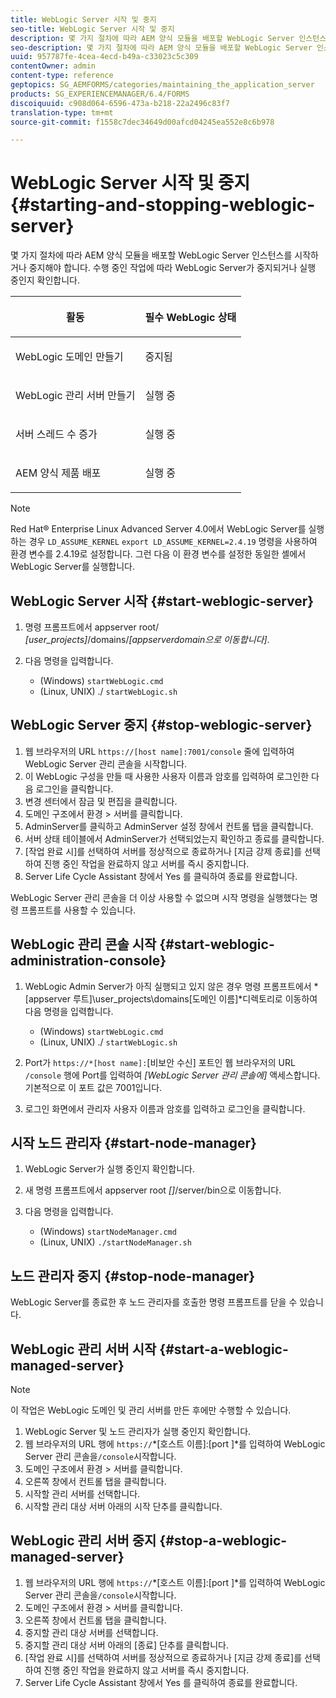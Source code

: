 ```yaml
---
title: WebLogic Server 시작 및 중지
seo-title: WebLogic Server 시작 및 중지
description: 몇 가지 절차에 따라 AEM 양식 모듈을 배포할 WebLogic Server 인스턴스를 시작하거나 중지해야 합니다. 이 문서에서는 WebLogic Server를 시작 및 중지하는 방법에 대해 설명합니다.
seo-description: 몇 가지 절차에 따라 AEM 양식 모듈을 배포할 WebLogic Server 인스턴스를 시작하거나 중지해야 합니다. 이 문서에서는 WebLogic Server를 시작 및 중지하는 방법에 대해 설명합니다.
uuid: 957787fe-4cea-4ecd-b49a-c33023c5c309
contentOwner: admin
content-type: reference
geptopics: SG_AEMFORMS/categories/maintaining_the_application_server
products: SG_EXPERIENCEMANAGER/6.4/FORMS
discoiquuid: c908d064-6596-473a-b218-22a2496c83f7
translation-type: tm+mt
source-git-commit: f1558c7dec34649d00afcd04245ea552e8c6b978

---
```



# WebLogic Server 시작 및 중지 {#starting-and-stopping-weblogic-server}

몇 가지 절차에 따라 AEM 양식 모듈을 배포할 WebLogic Server 인스턴스를 시작하거나 중지해야 합니다. 수행 중인 작업에 따라 WebLogic Server가 중지되거나 실행 중인지 확인합니다.

<table> 
 <thead> 
  <tr> 
   <th><p>활동</p></th> 
   <th><p>필수 WebLogic 상태</p></th> 
  </tr> 
 </thead> 
 <tbody>
  <tr> 
   <td><p>WebLogic 도메인 만들기</p></td> 
   <td><p>중지됨</p></td> 
  </tr> 
  <tr> 
   <td><p>WebLogic 관리 서버 만들기</p></td> 
   <td><p>실행 중</p></td> 
  </tr> 
  <tr> 
   <td><p>서버 스레드 수 증가</p></td> 
   <td><p>실행 중</p></td> 
  </tr> 
  <tr> 
   <td><p>AEM 양식 제품 배포</p></td> 
   <td><p>실행 중</p></td> 
  </tr> 
 </tbody> 
</table>

>[!NOTE]
>
>Red Hat® Enterprise Linux Advanced Server 4.0에서 WebLogic Server를 실행하는 경우 `LD_ASSUME_KERNEL` `export LD_ASSUME_KERNEL=2.4.19` 명령을 사용하여 환경 변수를 2.4.19로 설정합니다. 그런 다음 이 환경 변수를 설정한 동일한 셸에서 WebLogic Server를 실행합니다.

## WebLogic Server 시작 {#start-weblogic-server}

1. 명령 프롬프트에서 appserver root/ *[user_projects]*/domains/*[appserverdomain으로 이동합니다]*.
1. 다음 명령을 입력합니다.

   * (Windows) `startWebLogic.cmd`
   * (Linux, UNIX) ./ `startWebLogic.sh`

## WebLogic Server 중지 {#stop-weblogic-server}

1. 웹 브라우저의 URL `https://[host name]:7001/console` 줄에 입력하여 WebLogic Server 관리 콘솔을 시작합니다.
1. 이 WebLogic 구성을 만들 때 사용한 사용자 이름과 암호를 입력하여 로그인한 다음 로그인을 클릭합니다.
1. 변경 센터에서 잠금 및 편집을 클릭합니다.
1. 도메인 구조에서 환경 > 서버를 클릭합니다.
1. AdminServer를 클릭하고 AdminServer 설정 창에서 컨트롤 탭을 클릭합니다.
1. 서버 상태 테이블에서 AdminServer가 선택되었는지 확인하고 종료를 클릭합니다.
1. [작업 완료 시]를 선택하여 서버를 정상적으로 종료하거나 [지금 강제 종료]를 선택하여 진행 중인 작업을 완료하지 않고 서버를 즉시 중지합니다.
1. Server Life Cycle Assistant 창에서 Yes 를 클릭하여 종료를 완료합니다.

WebLogic Server 관리 콘솔을 더 이상 사용할 수 없으며 시작 명령을 실행했다는 명령 프롬프트를 사용할 수 있습니다.

## WebLogic 관리 콘솔 시작 {#start-weblogic-administration-console}

1. WebLogic Admin Server가 아직 실행되고 있지 않은 경우 명령 프롬프트에서 *[appserver 루트]\user_projects\domains\[도메인 이름]*디렉토리로 이동하여 다음 명령을 입력합니다.

   * (Windows) `startWebLogic.cmd`
   * (Linux, UNIX) ./ `startWebLogic.sh`

1. Port가 `https://*[host name]:`[비보안 수신] 포트인 웹 브라우저의 URL `/console` 행에 Port를 입력하여 *[WebLogic Server 관리 콘솔에]* 액세스합니다. 기본적으로 이 포트 값은 7001입니다.
1. 로그인 화면에서 관리자 사용자 이름과 암호를 입력하고 로그인을 클릭합니다.

## 시작 노드 관리자 {#start-node-manager}

1. WebLogic Server가 실행 중인지 확인합니다.
1. 새 명령 프롬프트에서 appserver root *[]*/server/bin으로 이동합니다.
1. 다음 명령을 입력합니다.

   * (Windows) `startNodeManager.cmd`
   * (Linux, UNIX) `./startNodeManager.sh`

## 노드 관리자 중지 {#stop-node-manager}

WebLogic Server를 종료한 후 노드 관리자를 호출한 명령 프롬프트를 닫을 수 있습니다.

## WebLogic 관리 서버 시작 {#start-a-weblogic-managed-server}

>[!NOTE]
>
>이 작업은 WebLogic 도메인 및 관리 서버를 만든 후에만 수행할 수 있습니다.

1. WebLogic Server 및 노드 관리자가 실행 중인지 확인합니다.
1. 웹 브라우저의 URL 행에 `https://`*[호스트 이름]:[port ]*를 입력하여 WebLogic Server 관리 콘솔을`/console`시작합니다.
1. 도메인 구조에서 환경 > 서버를 클릭합니다.
1. 오른쪽 창에서 컨트롤 탭을 클릭합니다.
1. 시작할 관리 서버를 선택합니다.
1. 시작할 관리 대상 서버 아래의 시작 단추를 클릭합니다.

## WebLogic 관리 서버 중지 {#stop-a-weblogic-managed-server}

1. 웹 브라우저의 URL 행에 `https://`*[호스트 이름]:[port ]*를 입력하여 WebLogic Server 관리 콘솔을`/console`시작합니다.
1. 도메인 구조에서 환경 > 서버를 클릭합니다.
1. 오른쪽 창에서 컨트롤 탭을 클릭합니다.
1. 중지할 관리 대상 서버를 선택합니다.
1. 중지할 관리 대상 서버 아래의 [종료] 단추를 클릭합니다.
1. [작업 완료 시]를 선택하여 서버를 정상적으로 종료하거나 [지금 강제 종료]를 선택하여 진행 중인 작업을 완료하지 않고 서버를 즉시 중지합니다.
1. Server Life Cycle Assistant 창에서 Yes 를 클릭하여 종료를 완료합니다.

